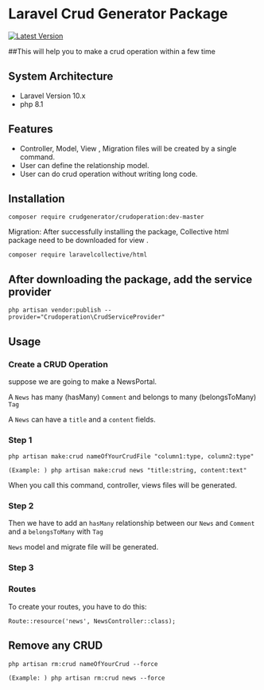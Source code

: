 # Laravel Crud Generator Package

[![Latest Version](https://img.shields.io/github/release/zahidhasan566/loginInfoPackage.svg?style=flat-square)](https://github.com/zahidhasan566/loginInfoPackage/releases)

[//]: # ([![Total Downloads]&#40;https://img.shields.io/packagist/packages/zahid566/logininfo.svg?style=flat-square&#41;]&#40;https://packagist.org/packages/zahid566/logininfo&#41;)

##This will help you to make a crud operation within a few time

## System Architecture

- Laravel Version 10.x
- php 8.1

## Features
- Controller, Model, View , Migration files will be created by a single command.
- User can define the relationship model.
- User can do crud operation without writing long code.


## Installation

```
composer require crudgenerator/crudoperation:dev-master
```

Migration: After successfully installing the package, Collective html package need to be downloaded for view .
```
composer require laravelcollective/html
```

## After downloading the package, add the service provider
```
php artisan vendor:publish --provider="Crudoperation\CrudServiceProvider"
```

## Usage

### Create a CRUD Operation

suppose we are going to make a NewsPortal.

A `News` has many (hasMany) `Comment` and belongs to many (belongsToMany) `Tag`

A `News` can have a `title` and a `content` fields.

### Step 1
``` php artisan make:crud nameOfYourCrudFile "column1:type, column2:type" ```

``` (Example: ) php artisan make:crud news "title:string, content:text" ```

When you call this command, controller, views files will be generated.

### Step 2
Then we have to add  an `hasMany` relationship between our `News` and `Comment`
and a `belongsToMany` with `Tag`

`News` model and migrate file will be generated. 

### Step 3
### Routes

To create your routes, you have to do this:

``` Route::resource('news', NewsController::class); ```

## Remove any CRUD

``` php artisan rm:crud nameOfYourCrud --force ```

```(Example: ) php artisan rm:crud news --force ```
